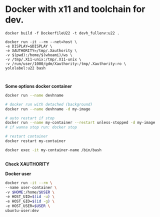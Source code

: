 # Docker with x11 and toolchain for dev.

```text
docker build -f DockerfileU22 -t devh_fullenv:u22 .

docker run -it --rm --net=host \
-e DISPLAY=$DISPLAY \
-e XAUTHORITY=/tmp/.Xauthority \
-v $(pwd):/home/$(whoami)/ws \
-v /tmp/.X11-unix:/tmp/.X11-unix \
-v /run/user/1000/gdm/Xauthority:/tmp/.Xauthority:ro \
yololabel:u22 bash



```
**Some options docker container**
```sh
docker run --name devhname

# docker run with detached (background)
docker run --name devhname -d my-image

# auto restart if stop 
docker run --name my-container --restart unless-stopped -d my-image
# if wanna stop run: docker stop

# restart container
docker restart my-container

docker exec -it my-container-name /bin/bash



```

**Check XAUTHORITY**


**Docker user**

```sh
docker run -it --rm \
--name user-container \
-v $HOME:/home/$USER \
-e HOST_UID=$(id -u) \
-e HOST_GID=$(id -g) \
-e HOST_USER=$USER \
ubuntu-user:dev
```
